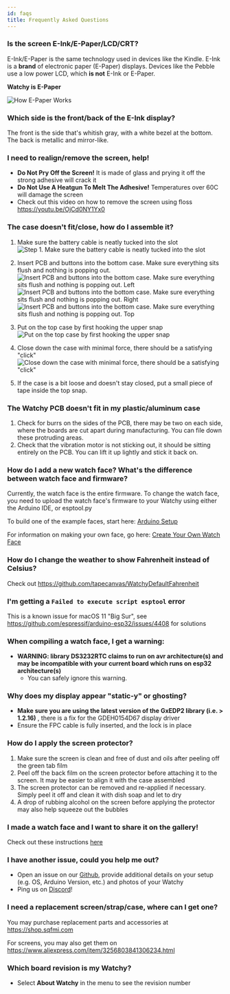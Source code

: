 ```yaml
---
id: faqs
title: Frequently Asked Questions
---
```


### Is the screen E-Ink/E-Paper/LCD/CRT?

E-Ink/E-Paper is the same technology used in devices like the Kindle. E-Ink is a **brand** of electronic paper (E-Paper) displays. Devices like the Pebble use a low power LCD, which **is not** E-Ink or E-Paper.

**Watchy is E-Paper**

![How E-Paper Works](../static/img/epaper.gif)

### Which side is the front/back of the E-Ink display?

The front is the side that's whitish gray, with a white bezel at the bottom. The back is metallic and mirror-like.

### I need to realign/remove the screen, help!
- **Do Not Pry Off the Screen!** It is made of glass and prying it off the strong adhesive will crack it
- **Do Not Use A Heatgun To Melt The Adhesive!** Temperatures over 60C will damage the screen
- Check out this video on how to remove the screen using floss https://youtu.be/OjCd0NY1Yx0

### The case doesn't fit/close, how do I assemble it?

1. Make sure the battery cable is neatly tucked into the slot
![Step 1. Make sure the battery cable is neatly tucked into the slot](../static/img/case_assem/watchy_case_assem_1.jpg)

2. Insert PCB and buttons into the bottom case. Make sure everything sits flush and nothing is popping out.
![Insert PCB and buttons into the bottom case. Make sure everything sits flush and nothing is popping out. Left](../static/img/case_assem/watchy_case_assem_2.jpg)
![Insert PCB and buttons into the bottom case. Make sure everything sits flush and nothing is popping out. Right](../static/img/case_assem/watchy_case_assem_3.jpg)
![Insert PCB and buttons into the bottom case. Make sure everything sits flush and nothing is popping out. Top](../static/img/case_assem/watchy_case_assem_4.jpg)

3. Put on the top case by first hooking the upper snap
![Put on the top case by first hooking the upper snap](../static/img/case_assem/watchy_case_assem_5.jpg)

4. Close down the case with minimal force, there should be a satisfying "click"
![Close down the case with minimal force, there should be a satisfying "click"](../static/img/case_assem/watchy_case_assem_6.jpg)

5. If the case is a bit loose and doesn't stay closed, put a small piece of tape inside the top snap.

### The Watchy PCB doesn't fit in my plastic/aluminum case

1. Check for burrs on the sides of the PCB, there may be two on each side, where the boards are cut apart during manufacturing. You can file down these protruding areas.
2. Check that the vibration motor is not sticking out, it should be sitting entirely on the PCB. You can lift it up lightly and stick it back on.

### How do I add a new watch face? What's the difference between watch face and firmware?

Currently, the watch face is the entire firmware. To change the watch face, you need to upload the watch face's firmware to your Watchy using either the Arduino IDE, or esptool.py

To build one of the example faces, start here: [Arduino Setup](/docs/getting-started#arduino-setup)

For information on making your own face, go here: [Create Your Own Watch Face](/docs/create-watchface)

### How do I change the weather to show Fahrenheit instead of Celsius?

Check out https://github.com/tapecanvas/WatchyDefaultFahrenheit

### I'm getting a ```Failed to execute script esptool``` error

This is a known issue for macOS 11 "Big Sur", see https://github.com/espressif/arduino-esp32/issues/4408 for solutions

### When compiling a watch face, I get a warning:
- **WARNING: library DS3232RTC claims to run on avr architecture(s) and may be incompatible with your current board which runs on esp32 architecture(s)**
    - You can safely ignore this warning.

### Why does my display appear "static-y" or ghosting?

- **Make sure you are using the latest version of the GxEDP2 library (i.e. > 1.2.16)** , there is a fix for the GDEH0154D67 display driver
- Ensure the FPC cable is fully inserted, and the lock is in place

### How do I apply the screen protector?

1. Make sure the screen is clean and free of dust and oils after peeling off the green tab film
2. Peel off the back film on the screen protector before attaching it to the screen. It may be easier to align it with the case assembled
3. The screen protector can be removed and re-applied if necessary. Simply peel it off and clean it with dish soap and let to dry
4. A drop of rubbing alcohol on the screen before applying the protector may also help squeeze out the bubbles

### I made a watch face and I want to share it on the gallery!

Check out these instructions [here](/docs/create-watchface#share-your-watch-face)

### I have another issue, could you help me out?

- Open an issue on our [Github](https://github.com/sqfmi/Watchy/issues), provide additional details on your setup (e.g. OS, Arduino Version, etc.) and photos of your Watchy
- Ping us on [Discord](https://discord.gg/ZXDegGV8E7)!

### I need a replacement screen/strap/case, where can I get one?

You may purchase replacement parts and accessories at https://shop.sqfmi.com

For screens, you may also get them on https://www.aliexpress.com/item/3256803841306234.html

### Which board revision is my Watchy?

- Select **About Watchy** in the menu to see the revision number
